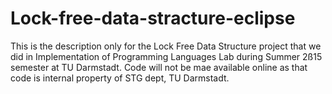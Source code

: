 # Lock-free-data-stracture-eclipse

This is the description only for the Lock Free Data Structure project that we did in Implementation of Programming Languages Lab during Summer 2ß15 semester at TU Darmstadt.
Code will not be mae available online as that code is internal property of STG dept, TU Darmstadt.
